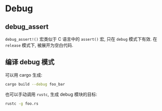 
# Debug

## debug_assert
`debug_assert!()` 宏类似于 C 语言中的 `assert()` 宏, 只在 `debug` 模式下有效.
在 `release` 模式下, 被展开为空白代码.

## 编译 debug 模式
可以用 cargo 生成:

```bash
cargo build --debug foo_bar
```

也可以手动调用 `rustc`, 生成 debug 模块的目标:
```bash
rustc -g foo.rs
```